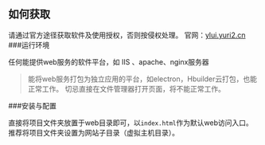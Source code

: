 ## 如何获取
请通过官方途径获取软件及使用授权，否则按侵权处理。
官网：[ylui.yuri2.cn](https://ylui.yuri2.cn)
###运行环境

任何能提供web服务的软件平台，如 IIS 、apache、nginx服务器

> 能将web服务打包为独立应用的平台，如electron，Hbuilder云打包，也能正常工作。
> 切忌直接在文件管理器打开页面，将不能正常工作。

###安装与配置

直接将项目文件夹放置于web目录即可，以`index.html`作为默认web访问入口。
推荐将项目文件夹设置为网站子目录（虚拟主机目录）。